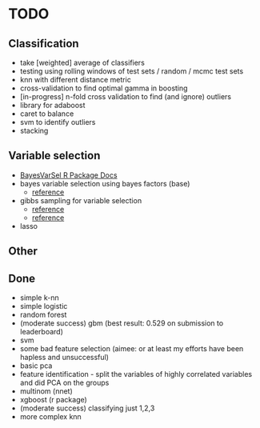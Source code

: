 # TODO

## Classification

* take [weighted] average of classifiers
* testing using rolling windows of test sets / random / mcmc test sets
* knn with different distance metric
* cross-validation to find optimal gamma in boosting
* [in-progress] n-fold cross validation to find (and ignore) outliers
* library for adaboost
* caret to balance
* svm to identify outliers
* stacking

## Variable selection

* [BayesVarSel R Package Docs](https://cran.r-project.org/web/packages/BayesVarSel/BayesVarSel.pdf)
* bayes variable selection using bayes factors (base)
    * [reference](https://projecteuclid.org/download/pdf_1/euclid.ba/1340370391)
* gibbs sampling for variable selection
    * [reference](http://www.cs.berkeley.edu/~russell/classes/cs294/f05/papers/george+mcculloch-1993.pdf)
    * [reference](http://citeseerx.ist.psu.edu/viewdoc/download?doi=10.1.1.57.4258&rep=rep1&type=pdf)
* lasso

## Other

## Done

* simple k-nn
* simple logistic
* random forest
* (moderate success) gbm (best result: 0.529 on submission to leaderboard)
* svm
* some bad feature selection (aimee: or at least my efforts have been hapless and unsuccessful)
* basic pca
* feature identification - split the variables of highly correlated variables and did PCA on the groups
* multinom (nnet)
* xgboost (r package)
* (moderate success) classifying just 1,2,3
* more complex knn

